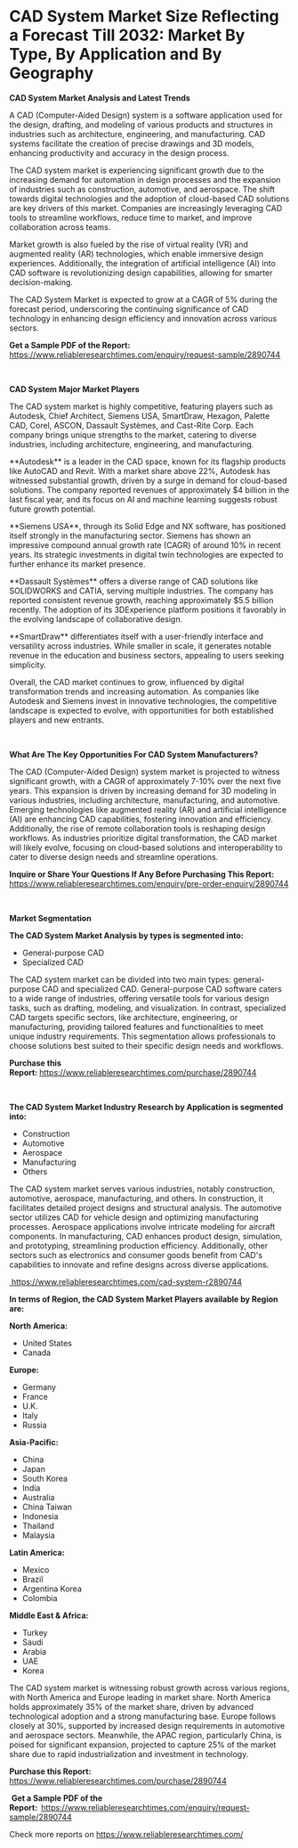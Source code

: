 <p><h1>CAD System Market Size Reflecting a Forecast Till 2032: Market By Type, By Application and By Geography</h1></p><p><strong>CAD System Market Analysis and Latest Trends</strong></p>
<p><p>A CAD (Computer-Aided Design) system is a software application used for the design, drafting, and modeling of various products and structures in industries such as architecture, engineering, and manufacturing. CAD systems facilitate the creation of precise drawings and 3D models, enhancing productivity and accuracy in the design process.</p><p>The CAD system market is experiencing significant growth due to the increasing demand for automation in design processes and the expansion of industries such as construction, automotive, and aerospace. The shift towards digital technologies and the adoption of cloud-based CAD solutions are key drivers of this market. Companies are increasingly leveraging CAD tools to streamline workflows, reduce time to market, and improve collaboration across teams.</p><p>Market growth is also fueled by the rise of virtual reality (VR) and augmented reality (AR) technologies, which enable immersive design experiences. Additionally, the integration of artificial intelligence (AI) into CAD software is revolutionizing design capabilities, allowing for smarter decision-making.</p><p>The CAD System Market is expected to grow at a CAGR of 5% during the forecast period, underscoring the continuing significance of CAD technology in enhancing design efficiency and innovation across various sectors.</p></p>
<p><strong>Get a Sample PDF of the Report:&nbsp;</strong> <a href="https://www.reliableresearchtimes.com/enquiry/request-sample/2890744?utm_campaign=2454&utm_medium=2&utm_source=Github&utm_content=ia&utm_term=14032025&utm_id=cad-system">https://www.reliableresearchtimes.com/enquiry/request-sample/2890744</a></p>
<p>&nbsp;</p>
<p><strong>CAD System Major Market Players</strong></p>
<p><p>The CAD system market is highly competitive, featuring players such as Autodesk, Chief Architect, Siemens USA, SmartDraw, Hexagon, Palette CAD, Corel, ASCON, Dassault Systèmes, and Cast-Rite Corp. Each company brings unique strengths to the market, catering to diverse industries, including architecture, engineering, and manufacturing.</p><p>**Autodesk** is a leader in the CAD space, known for its flagship products like AutoCAD and Revit. With a market share above 22%, Autodesk has witnessed substantial growth, driven by a surge in demand for cloud-based solutions. The company reported revenues of approximately $4 billion in the last fiscal year, and its focus on AI and machine learning suggests robust future growth potential.</p><p>**Siemens USA**, through its Solid Edge and NX software, has positioned itself strongly in the manufacturing sector. Siemens has shown an impressive compound annual growth rate (CAGR) of around 10% in recent years. Its strategic investments in digital twin technologies are expected to further enhance its market presence.</p><p>**Dassault Systèmes** offers a diverse range of CAD solutions like SOLIDWORKS and CATIA, serving multiple industries. The company has reported consistent revenue growth, reaching approximately $5.5 billion recently. The adoption of its 3DExperience platform positions it favorably in the evolving landscape of collaborative design.</p><p>**SmartDraw** differentiates itself with a user-friendly interface and versatility across industries. While smaller in scale, it generates notable revenue in the education and business sectors, appealing to users seeking simplicity.</p><p>Overall, the CAD market continues to grow, influenced by digital transformation trends and increasing automation. As companies like Autodesk and Siemens invest in innovative technologies, the competitive landscape is expected to evolve, with opportunities for both established players and new entrants.</p></p>
<p>&nbsp;</p>
<p><strong>What Are The Key Opportunities For CAD System Manufacturers?</strong></p>
<p><p>The CAD (Computer-Aided Design) system market is projected to witness significant growth, with a CAGR of approximately 7-10% over the next five years. This expansion is driven by increasing demand for 3D modeling in various industries, including architecture, manufacturing, and automotive. Emerging technologies like augmented reality (AR) and artificial intelligence (AI) are enhancing CAD capabilities, fostering innovation and efficiency. Additionally, the rise of remote collaboration tools is reshaping design workflows. As industries prioritize digital transformation, the CAD market will likely evolve, focusing on cloud-based solutions and interoperability to cater to diverse design needs and streamline operations.</p></p>
<p><strong>Inquire or Share Your Questions If Any Before Purchasing This Report:</strong> <a href="https://www.reliableresearchtimes.com/enquiry/pre-order-enquiry/2890744?utm_campaign=2454&utm_medium=2&utm_source=Github&utm_content=ia&utm_term=14032025&utm_id=cad-system">https://www.reliableresearchtimes.com/enquiry/pre-order-enquiry/2890744</a></p>
<p>&nbsp;</p>
<p><strong>Market Segmentation</strong></p>
<p><strong>The CAD System Market Analysis by types is segmented into:</strong></p>
<p><ul><li>General-purpose CAD</li><li>Specialized CAD</li></ul></p>
<p><p>The CAD system market can be divided into two main types: general-purpose CAD and specialized CAD. General-purpose CAD software caters to a wide range of industries, offering versatile tools for various design tasks, such as drafting, modeling, and visualization. In contrast, specialized CAD targets specific sectors, like architecture, engineering, or manufacturing, providing tailored features and functionalities to meet unique industry requirements. This segmentation allows professionals to choose solutions best suited to their specific design needs and workflows.</p></p>
<p><strong>Purchase this Report:&nbsp;</strong><a href="https://www.reliableresearchtimes.com/purchase/2890744?utm_campaign=2454&utm_medium=2&utm_source=Github&utm_content=ia&utm_term=14032025&utm_id=cad-system">https://www.reliableresearchtimes.com/purchase/2890744</a></p>
<p>&nbsp;</p>
<p><strong>The CAD System Market Industry Research by Application is segmented into:</strong></p>
<p><ul><li>Construction</li><li>Automotive</li><li>Aerospace</li><li>Manufacturing</li><li>Others</li></ul></p>
<p><p>The CAD system market serves various industries, notably construction, automotive, aerospace, manufacturing, and others. In construction, it facilitates detailed project designs and structural analysis. The automotive sector utilizes CAD for vehicle design and optimizing manufacturing processes. Aerospace applications involve intricate modeling for aircraft components. In manufacturing, CAD enhances product design, simulation, and prototyping, streamlining production efficiency. Additionally, other sectors such as electronics and consumer goods benefit from CAD's capabilities to innovate and refine designs across diverse applications.</p></p>
<p><a href="https://www.reliableresearchtimes.com/cad-system-r2890744?utm_campaign=2454&utm_medium=2&utm_source=Github&utm_content=ia&utm_term=14032025&utm_id=cad-system">&nbsp;https://www.reliableresearchtimes.com/cad-system-r2890744</a></p>
<p><strong>In terms of Region, the CAD System Market Players available by Region are:</strong></p>
<p>
    <p> <strong> North America: </strong>
        <ul>
            <li>United States</li>
            <li>Canada</li>
        </ul>
        </p> 
    <p> <strong> Europe: </strong>
        <ul>
            <li>Germany</li>
            <li>France</li>
            <li>U.K.</li>
            <li>Italy</li>
            <li>Russia</li>
        </ul>
        </p> 
    <p> <strong> Asia-Pacific: </strong>
        <ul>
            <li>China</li>
            <li>Japan</li>
            <li>South Korea</li>
            <li>India</li>
            <li>Australia</li>
            <li>China Taiwan</li>
            <li>Indonesia</li>
            <li>Thailand</li>
            <li>Malaysia</li>
        </ul>
        </p> 
    <p> <strong> Latin America: </strong>
        <ul>
            <li>Mexico</li>
            <li>Brazil</li>
            <li>Argentina Korea</li>
            <li>Colombia</li>
        </ul>
        </p> 
    <p> <strong> Middle East & Africa: </strong>
        <ul>
            <li>Turkey</li>
            <li>Saudi</li>
            <li>Arabia</li>
            <li>UAE</li>
            <li>Korea</li>
        </ul>
    </p>
    </p>
<p><p>The CAD system market is witnessing robust growth across various regions, with North America and Europe leading in market share. North America holds approximately 35% of the market share, driven by advanced technological adoption and a strong manufacturing base. Europe follows closely at 30%, supported by increased design requirements in automotive and aerospace sectors. Meanwhile, the APAC region, particularly China, is poised for significant expansion, projected to capture 25% of the market share due to rapid industrialization and investment in technology.</p></p>
<p><strong>Purchase this Report: </strong><a href="https://www.reliableresearchtimes.com/purchase/2890744?utm_campaign=2454&utm_medium=2&utm_source=Github&utm_content=ia&utm_term=14032025&utm_id=cad-system">https://www.reliableresearchtimes.com/purchase/2890744</a></p>
<p>&nbsp;<strong>Get a Sample PDF of the Report:&nbsp;&nbsp;</strong><a href="https://www.reliableresearchtimes.com/enquiry/request-sample/2890744?utm_campaign=2454&utm_medium=2&utm_source=Github&utm_content=ia&utm_term=14032025&utm_id=cad-system">https://www.reliableresearchtimes.com/enquiry/request-sample/2890744</a></p>
<p><strong></strong></p>
<p>Check more reports on <a href="https://www.reliableresearchtimes.com/?utm_campaign=2454&utm_medium=2&utm_source=Github&utm_content=ia&utm_term=14032025&utm_id=cad-system">https://www.reliableresearchtimes.com/</a></p>